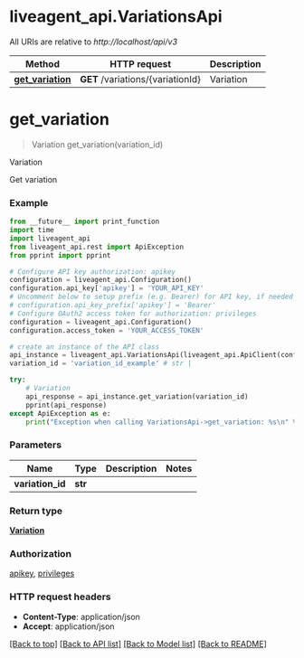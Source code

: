 # liveagent_api.VariationsApi

All URIs are relative to *http://localhost/api/v3*

Method | HTTP request | Description
------------- | ------------- | -------------
[**get_variation**](VariationsApi.md#get_variation) | **GET** /variations/{variationId} | Variation


# **get_variation**
> Variation get_variation(variation_id)

Variation

Get variation

### Example
```python
from __future__ import print_function
import time
import liveagent_api
from liveagent_api.rest import ApiException
from pprint import pprint

# Configure API key authorization: apikey
configuration = liveagent_api.Configuration()
configuration.api_key['apikey'] = 'YOUR_API_KEY'
# Uncomment below to setup prefix (e.g. Bearer) for API key, if needed
# configuration.api_key_prefix['apikey'] = 'Bearer'
# Configure OAuth2 access token for authorization: privileges
configuration = liveagent_api.Configuration()
configuration.access_token = 'YOUR_ACCESS_TOKEN'

# create an instance of the API class
api_instance = liveagent_api.VariationsApi(liveagent_api.ApiClient(configuration))
variation_id = 'variation_id_example' # str | 

try:
    # Variation
    api_response = api_instance.get_variation(variation_id)
    pprint(api_response)
except ApiException as e:
    print("Exception when calling VariationsApi->get_variation: %s\n" % e)
```

### Parameters

Name | Type | Description  | Notes
------------- | ------------- | ------------- | -------------
 **variation_id** | **str**|  | 

### Return type

[**Variation**](Variation.md)

### Authorization

[apikey](../README.md#apikey), [privileges](../README.md#privileges)

### HTTP request headers

 - **Content-Type**: application/json
 - **Accept**: application/json

[[Back to top]](#) [[Back to API list]](../README.md#documentation-for-api-endpoints) [[Back to Model list]](../README.md#documentation-for-models) [[Back to README]](../README.md)


